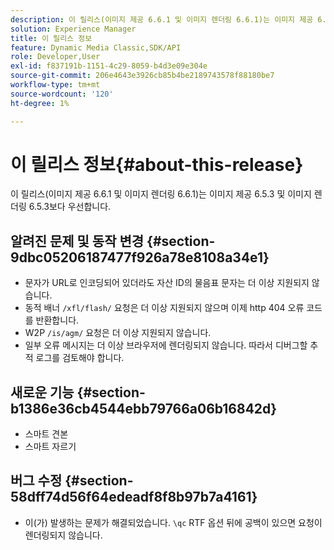```yaml
---
description: 이 릴리스(이미지 제공 6.6.1 및 이미지 렌더링 6.6.1)는 이미지 제공 6.5.3 및 이미지 렌더링 6.5.3보다 우선합니다.
solution: Experience Manager
title: 이 릴리스 정보
feature: Dynamic Media Classic,SDK/API
role: Developer,User
exl-id: f837191b-1151-4c29-8059-b4d3e09e304e
source-git-commit: 206e4643e3926cb85b4be2189743578f88180be7
workflow-type: tm+mt
source-wordcount: '120'
ht-degree: 1%

---
```


# 이 릴리스 정보{#about-this-release}

이 릴리스(이미지 제공 6.6.1 및 이미지 렌더링 6.6.1)는 이미지 제공 6.5.3 및 이미지 렌더링 6.5.3보다 우선합니다.

## 알려진 문제 및 동작 변경 {#section-9dbc05206187477f926a78e8108a34e1}

* 문자가 URL로 인코딩되어 있더라도 자산 ID의 물음표 문자는 더 이상 지원되지 않습니다.
* 동적 배너 `/xfl/flash/` 요청은 더 이상 지원되지 않으며 이제 http 404 오류 코드를 반환합니다.
* W2P `/is/agm/` 요청은 더 이상 지원되지 않습니다.
* 일부 오류 메시지는 더 이상 브라우저에 렌더링되지 않습니다. 따라서 디버그할 추적 로그를 검토해야 합니다.

## 새로운 기능 {#section-b1386e36cb4544ebb79766a06b16842d}

* 스마트 견본
* 스마트 자르기

## 버그 수정 {#section-58dff74d56f64edeadf8f8b97b7a4161}

* 이(가) 발생하는 문제가 해결되었습니다. `\qc` RTF 옵션 뒤에 공백이 있으면 요청이 렌더링되지 않습니다.
